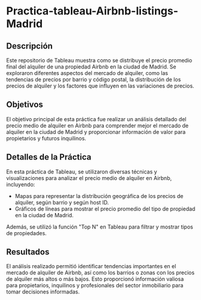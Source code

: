 # Practica-tableau-Airbnb-listings-Madrid
## Descripción

Este repositorio de Tableau muestra como se distribuye el precio promedio final del alquiler de una propiedad Airbnb en la ciudad de Madrid. Se exploraron diferentes aspectos del mercado de alquiler, como las tendencias de precios por barrio y código postal, la distribución de los precios de alquiler y los factores que influyen en las variaciones de precios.

## Objetivos

El objetivo principal de esta práctica fue realizar un análisis detallado del precio medio de alquiler en Airbnb para comprender mejor el mercado de alquiler en la ciudad de Madrid y proporcionar información de valor para propietarios y futuros inquilinos.

## Detalles de la Práctica

En esta práctica de Tableau, se utilizaron diversas técnicas y visualizaciones para analizar el precio medio de alquiler en Airbnb, incluyendo:

- Mapas para representar la distribución geográfica de los precios de alquiler, según barrio y según host ID.
- Gráficos de líneas para mostrar el precio promedio del tipo de propiedad en la ciudad de Madrid.

Además, se utilizó la función "Top N" en Tableau para filtrar y mostrar tipos de propiedades.


## Resultados

El análisis realizado permitió identificar tendencias importantes en el mercado de alquiler de Airbnb, así como los barrios o zonas con los precios de alquiler más altos o más bajos. Esto proporcionó información valiosa para propietarios, inquilinos y profesionales del sector inmobiliario para tomar decisiones informadas.


